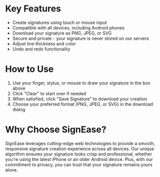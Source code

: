 <h1>Key Features</h1>

<ul>
<li>Create signatures using touch or mouse input</li>
<li>Compatible with all devices, including Android phones</li>
<li>Download your signature as PNG, JPEG, or SVG</li>
<li>Secure and private - your signature is never stored on our servers</li>
<li>Adjust line thickness and color</li>
<li>Undo and redo functionality</li>
</ul>

<h1>How to Use</h1>

<ol>
<li>Use your finger, stylus, or mouse to draw your signature in the box above</li>
<li>Click "Clear" to start over if needed</li>
<li>When satisfied, click "Save Signature" to download your creation</li>
<li>Choose your preferred format (PNG, JPEG, or SVG) in the download dialog</li>
</ol>

<h1>Why Choose SignEase?</h1>

<p>SignEase leverages cutting-edge web technologies to provide a smooth, responsive signature creation experience across all devices. Our unique algorithm ensures your signature looks crisp and professional, whether you're using the latest iPhone or an older Android device. Plus, with our commitment to privacy, you can trust that your signature remains yours alone.</p>
